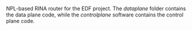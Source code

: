 NPL-based RINA router for the EDF project. The _dataplane_ folder contains the data plane code, while the _controlplane_ software 
contains the control plane code.
